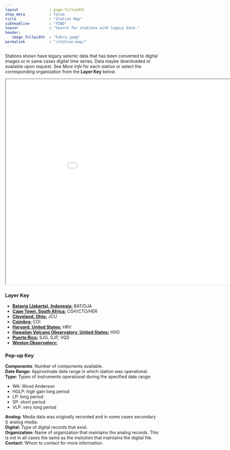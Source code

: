 ```yaml
---
layout              : page-fullwidth
show_meta           : false
title               : "Station Map"
subheadline         : "FIND"
teaser              : "Search for stations with legacy data."
header:
   image_fullwidth  : "Fabra.jpeg"
permalink           : "/station-map/"
---
```


Stations shown have legacy seismic data that has been converted to digital images or in same cases digital time series. Data maybe downloaded or available upon request. See *More Info* for each station or select the corresponding organization from the **Layer Key** below.

<iframe src="../pages/maps/station_map.html" width="1000px" height="666px"></iframe>

### Layer Key
<!---
**Single Stations:** Single stations without network affiliations



* Canberra, Australia: CAN
--->

* [**Batavia (Jakarta), Indonesia:**](../stations/batavia) BAT/DJA
* [**Cape Town, South Africa:**](../stations/capetown) CGH/CTO/HER
* [**Cleveland, Ohio:**](../stations/ohio) JCU
* [**Coimbra:**](../stations/coimbra) COI
* [**Harvard, United States:**](../stations/harvard) HRV
* [**Hawaiian Volcano Observatory, United States:**](../stations/hawaii) HVO
* [**Puerto Rico:**](../stations/puerto_rico) SJG, SJP, VQS
* [**Weston Observatory:**](../stations/weston)


### Pop-up Key

**Components**: Number of components available.
<br>
**Date Range:** Approximate date range in which station was operational.
<br>
**Type:** Types of instruments operational during the specified date range:
  * WA: Wood Anderson
  * HGLP: high gain long period
  * LP: long period
  * SP: short period
  * VLP: very long period

**Analog:**  Media data was originally recorded and in some cases secondary () analog media.
<br>
**Digital:** Type of digital records that exist.
<br>
**Organization:** Name of organization that maintains the analog records. This is not in all cases the same as the insitution that maintains the digital file.
<br>
**Contact:** Whom to contact for more information.
